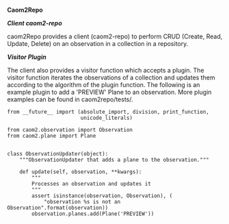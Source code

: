 **Caom2Repo**

***Client caom2-repo***

caom2Repo provides a client (caom2-repo) to perform CRUD (Create, Read, Update, Delete) on an observation in a collection in a repository. 

***Visitor Plugin***

The client also provides a visitor function which accepts a plugin. The visitor function iterates the observations of a collection and updates them according to the algorithm of the plugin function. The following is an example plugin to add a 'PREVIEW' Plane to an observation. More plugin examples can be found in caom2repo/tests/.
```
from __future__ import (absolute_import, division, print_function,
                        unicode_literals)

from caom2.observation import Observation
from caom2.plane import Plane


class ObservationUpdater(object):
    """ObservationUpdater that adds a plane to the observation."""

    def update(self, observation, **kwargs):
        """
        Processes an observation and updates it
        """
        assert isinstance(observation, Observation), (
            "observation %s is not an Observation".format(observation))
        observation.planes.add(Plane('PREVIEW'))
```
